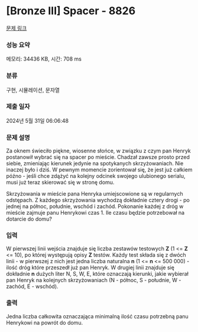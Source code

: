 # [Bronze III] Spacer - 8826 

[문제 링크](https://www.acmicpc.net/problem/8826) 

### 성능 요약

메모리: 34436 KB, 시간: 708 ms

### 분류

구현, 시뮬레이션, 문자열

### 제출 일자

2024년 5월 31일 06:06:48

### 문제 설명

<p>Za oknem świeciło piękne, wiosenne słońce, w związku z czym pan Henryk postanowił wybrać się na spacer po mieście. Chadzał zawsze prosto przed siebie, zmieniając kierunek jedynie na spotykanych skrzyżowaniach. Nie inaczej było i dziś. W pewnym momencie zorientował się, że jest już całkiem późno - jeśli chce zdążyć na kolejny odcinek swojego ulubionego serialu, musi już teraz skierować się w stronę domu.</p>

<p>Skrzyżowania w mieście pana Henryka umiejscowione są w regularnych odstępach. Z każdego skrzyżowania wychodzą dokładnie cztery drogi - po jednej na północ, południe, wschód i zachód. Pokonanie każdej z dróg w mieście zajmuje panu Henrykowi czas 1. Ile czasu będzie potrzebował na dotarcie do domu?</p>

### 입력 

 <p>W pierwszej linii wejścia znajduje się liczba zestawów testowych <strong>Z</strong> (1 <= <strong>Z</strong> <= 10), po której występują opisy <strong>Z</strong> testów. Każdy test składa się z dwóch linii - w pierwszej z nich jest jedna liczba naturalna <strong>n</strong> (1 <= <strong>n</strong> <= 500 000) - ilość dróg które przeszedł już pan Henryk. W drugiej linii znajduje się dokładnie <strong>n</strong> dużych liter N, S, W, E, które oznaczają kierunki, jakie wybierał pan Henryk na kolejnych skrzyżowaniach  (N - północ, S - południe, W - zachód, E - wschód).</p>

### 출력 

 <p>Jedna liczba całkowita oznaczająca minimalną ilość czasu potrzebną panu Henrykowi na powrót do domu.</p>

